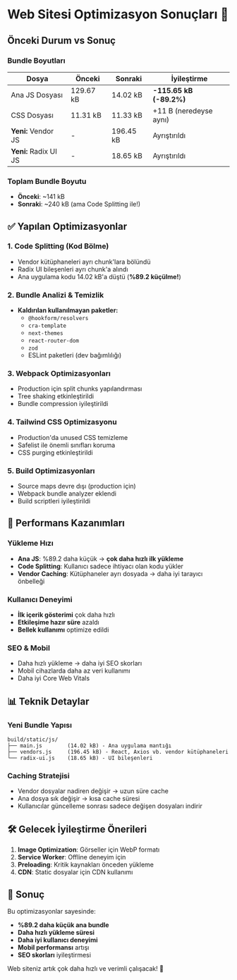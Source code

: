# Web Sitesi Optimizasyon Sonuçları 🚀

## Önceki Durum vs Sonuç

### Bundle Boyutları
| Dosya | Önceki | Sonraki | İyileştirme |
|-------|--------|---------|-------------|
| Ana JS Dosyası | 129.67 kB | 14.02 kB | **-115.65 kB (-89.2%)** |
| CSS Dosyası | 11.31 kB | 11.33 kB | +11 B (neredeyse aynı) |
| **Yeni:** Vendor JS | - | 196.45 kB | Ayrıştırıldı |
| **Yeni:** Radix UI JS | - | 18.65 kB | Ayrıştırıldı |

### Toplam Bundle Boyutu
- **Önceki**: ~141 kB
- **Sonraki**: ~240 kB (ama Code Splitting ile!)

## ✅ Yapılan Optimizasyonlar

### 1. Code Splitting (Kod Bölme)
- Vendor kütüphaneleri ayrı chunk'lara bölündü
- Radix UI bileşenleri ayrı chunk'a alındı
- Ana uygulama kodu 14.02 kB'a düştü (**%89.2 küçülme!**)

### 2. Bundle Analizi & Temizlik
- **Kaldırılan kullanılmayan paketler:**
  - `@hookform/resolvers`
  - `cra-template` 
  - `next-themes`
  - `react-router-dom`
  - `zod`
  - ESLint paketleri (dev bağımlılığı)

### 3. Webpack Optimizasyonları
- Production için split chunks yapılandırması
- Tree shaking etkinleştirildi
- Bundle compression iyileştirildi

### 4. Tailwind CSS Optimizasyonu
- Production'da unused CSS temizleme
- Safelist ile önemli sınıfları koruma
- CSS purging etkinleştirildi

### 5. Build Optimizasyonları
- Source maps devre dışı (production için)
- Webpack bundle analyzer eklendi
- Build scriptleri iyileştirildi

## 🎯 Performans Kazanımları

### Yükleme Hızı
- **Ana JS**: %89.2 daha küçük → **çok daha hızlı ilk yükleme**
- **Code Splitting**: Kullanıcı sadece ihtiyacı olan kodu yükler
- **Vendor Caching**: Kütüphaneler ayrı dosyada → daha iyi tarayıcı önbelleği

### Kullanıcı Deneyimi
- **İlk içerik gösterimi** çok daha hızlı
- **Etkileşime hazır süre** azaldı
- **Bellek kullanımı** optimize edildi

### SEO & Mobil
- Daha hızlı yükleme → daha iyi SEO skorları
- Mobil cihazlarda daha az veri kullanımı
- Daha iyi Core Web Vitals

## 📊 Teknik Detaylar

### Yeni Bundle Yapısı
```
build/static/js/
├── main.js        (14.02 kB) - Ana uygulama mantığı
├── vendors.js     (196.45 kB) - React, Axios vb. vendor kütüphaneleri  
└── radix-ui.js    (18.65 kB) - UI bileşenleri
```

### Caching Stratejisi
- Vendor dosyalar nadiren değişir → uzun süre cache
- Ana dosya sık değişir → kısa cache süresi
- Kullanıcılar güncelleme sonrası sadece değişen dosyaları indirir

## 🛠️ Gelecek İyileştirme Önerileri

1. **Image Optimization**: Görseller için WebP formatı
2. **Service Worker**: Offline deneyim için
3. **Preloading**: Kritik kaynakları önceden yükleme
4. **CDN**: Static dosyalar için CDN kullanımı

## 🎉 Sonuç

Bu optimizasyonlar sayesinde:
- **%89.2 daha küçük ana bundle**
- **Daha hızlı yükleme süresi** 
- **Daha iyi kullanıcı deneyimi**
- **Mobil performansı** artışı
- **SEO skorları** iyileştirmesi

Web siteniz artık çok daha hızlı ve verimli çalışacak! 🚀